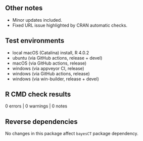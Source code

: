 ## Other notes

* Minor updates included.
* Fixed URL issue highlighted by CRAN automatic checks.

## Test environments

* local macOS (Catalina) install, R 4.0.2
* ubuntu (via GitHub actions, release + devel)
* macOS (via GitHub actions, release)
* windows (via appveyor CI, release)
* windows (via GitHub actions, release)
* windows (via win-builder, release + devel)

## R CMD check results

0 errors | 0 warnings | 0 notes

## Reverse dependencies

No changes in this package affect `bayesCT` package dependency.
